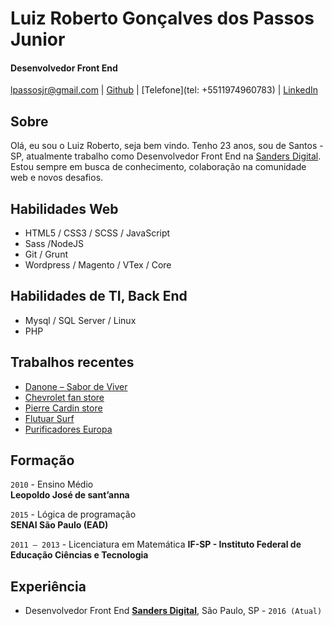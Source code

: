 # Luiz Roberto Gonçalves dos Passos Junior

#### Desenvolvedor Front End

[lpassosjr@gmail.com](mailto:lpassosjr@gmail.com) | [Github](http://github.com/lpassosjr) | [Telefone](tel: +5511974960783) | [LinkedIn]( https://www.linkedin.com/in/luiz-roberto-g-dos-passos-junior-55a891109/)


## Sobre

Olá, eu sou o Luiz Roberto, seja bem vindo.
Tenho 23 anos, sou de Santos - SP, atualmente trabalho como Desenvolvedor Front End na [Sanders Digital](http://www.sandersdigital.com.br/). Estou sempre em busca de conhecimento, colaboração na comunidade web e novos desafios.

## Habilidades Web

*   HTML5 / CSS3 / SCSS / JavaScript
*   Sass /NodeJS
*   Git / Grunt 
*   Wordpress / Magento / VTex / Core

## Habilidades de TI, Back End

*   Mysql / SQL Server / Linux 
*   PHP 

## Trabalhos recentes
* [Danone – Sabor de Viver](http://www.sabordeviver.com.br/)
* [Chevrolet fan store](http://www.chevroletfanstore.com.br/)
* [Pierre Cardin store](http://store.pierrecardin.com.br/)
* [Flutuar Surf](http://www.lojaflutuar.com.br/)
* [Purificadores Europa](http://www.europa.com.br/)

## Formação

`2010` - Ensino Médio  
 **Leopoldo José de sant’anna**

`2015` - Lógica de programação  
 **SENAI São Paulo (EAD)**
 
`2011 – 2013` - Licenciatura em Matemática 
**IF-SP - Instituto Federal de Educação Ciências e Tecnologia**

## Experiência

*   Desenvolvedor Front End **[Sanders Digital]( http://www.sandersdigital.com.br/)**, São Paulo, SP - `2016 (Atual)`


